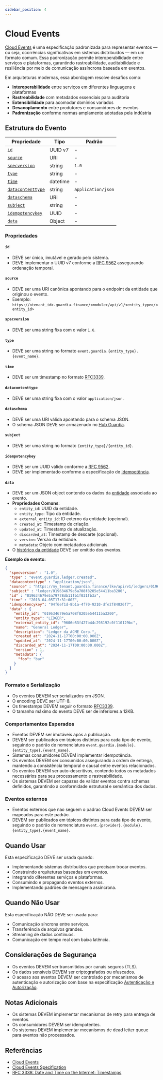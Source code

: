 ```yaml
---
sidebar_position: 4
---
```


# Cloud Events

[Cloud Events](https://cloudevents.io) é uma especificação padronizada para representar eventos — ou seja, ocorrências significativas em sistemas distribuídos — em um formato comum. Essa padronização permite interoperabilidade entre serviços e plataformas, garantindo rastreabilidade, auditabilidade e resiliência por meio de comunicação assíncrona baseada em eventos.

Em arquiteturas modernas, essa abordagem resolve desafios como:
- **Interoperabilidade** entre serviços em diferentes linguagens e plataformas
- **Rastreabilidade** com metadados essenciais para auditoria
- **Extensibilidade** para acomodar domínios variados
- **Desacoplamento** entre produtores e consumidores de eventos
- **Padronização** conforme normas amplamente adotadas pela indústria

## Estrutura do Evento

| Propriedade                               | Tipo       | Padrão            |
|-------------------------------------------|------------|-------------------|
| [`id`](#id)                               | UUID v7    | -                 |
| [`source`](#source)                       | URI        | -                 |
| [`specversion`](#specversion)             | string     | `1.0`             |
| [`type`](#type)                           | string     | -                 |
| [`time`](#time)                           | datetime   | -                 |
| [`datacontenttype`](#datacontenttype)     | string     | `application/json`|
| [`dataschema`](#dataschema)               | URI        | -                 |
| [`subject`](#subject)                     | string     | -                 |
| [`idempotencykey`](#idempotencykey)       | UUID       | -                 |
| [`data`](#data)                           | Object     | -                 |

### Propriedades

#### `id`
- DEVE ser único, imutável e gerado pelo sistema.
- DEVE implementar o UUID v7 conforme a [RFC 9562](https://datatracker.ietf.org/doc/html/rfc9562) assegurando ordenação temporal.

#### `source`
- DEVE ser uma URI canônica apontando para o endpoint da entidade que originou o evento.
- Exemplo: `https://<tenant_id>.guardia.finance/<module>/api/v1/<entity_type>/<entity_id>`

#### `specversion`
- DEVE ser uma string fixa com o valor `1.0`.

#### `type`
- DEVE ser uma string no formato `event.guardia.{entity_type}.{event_name}`.

#### `time`
- DEVE ser um timestamp no formato [RFC3339](https://datatracker.ietf.org/doc/html/rfc3339).

#### `datacontenttype`
- DEVE ser uma string fixa com o valor `application/json`.

#### `dataschema`
- DEVE ser uma URI válida apontando para o schema JSON.
- O schema JSON DEVE ser armazenado no [Hub Guardia](https://hub.guardia.com/schemas).

#### `subject`
- DEVE ser uma string no formato `{entity_type}/{entity_id}`.

#### `idempotencykey`
- DEVE ser um UUID válido conforme a [RFC 9562](https://datatracker.ietf.org/doc/html/rfc9562).
- DEVE ser implementado conforme a especificação de [Idempotência](../specifications/idempotency.md).

#### `data`
- DEVE ser um JSON object contendo os dados da [entidade](../specifications/entities.md) associada ao evento.
- **Propriedades Comuns**:
  - `entity_id`: UUID da entidade.
  - `entity_type`: Tipo da entidade.
  - `external_entity_id`: ID externo da entidade (opcional).
  - `created_at`: Timestamp de criação.
  - `updated_at`: Timestamp de atualização.
  - `discarded_at`: Timestamp de descarte (opcional).
  - `version`: Versão da entidade.
  - `metadata`: Objeto com metadados adicionais.
- O [histórico da entidade](../specifications/entities.md#history) DEVE ser omitido dos eventos.

**Exemplo de evento:**

```json
{
  "specversion" : "1.0",
  "type" : "event.guardia.ledger.created",
  "datacontenttype" : "application/json",
  "source" : "https://my_tenant.guardia.finance/lke/api/v1/ledgers/019634679e5a708f8205e54411ba3200",
  "subject" : "ledger/019634679e5a708f8205e54411ba3200",
  "id" : "019634679e5a79778db11fb1f031fb3a",
  "time" : "2018-04-05T17:31:00Z",
  "idempotencykey": "94f6ef1d-8b1a-4f70-9210-dfe2f84026f7",
  "data" : {
    "entity_id": "019634679e5a708f8205e54411ba3200",
    "entity_type": "LEDGER",
    "external_entity_id": "9606e83f427b44c298192c0f110129bc",
    "name": "General Ledger",
    "description": "Ledger da ACME Corp.",
    "created_at": "2024-11-17T00:00:00.000Z",
    "updated_at": "2024-11-17T00:00:00.000Z",
    "discarded_at": "2024-11-17T00:00:00.000Z",
    "version" : 1,
    "metadata": {
      "foo": "bar"
    }
  }
}
```

### Formato e Serialização

- Os eventos DEVEM ser serializados em JSON.
- O encoding DEVE ser UTF-8.
- Os timestamps DEVEM seguir o formato [RFC3339](https://datatracker.ietf.org/doc/html/rfc3339).
- O tamanho máximo do evento DEVE ser de inferiores a 12KB.

### Comportamentos Esperados

- Eventos DEVEM ser imutáveis após a publicação.
- DEVEM ser publicados em tópicos distintos para cada tipo de evento, seguindo o padrão de nomenclatura `event.guardia.{module}.{entity_type}.{event_name}`.
- Sistemas consumidores DEVEM implementar idempotência.
- Os eventos DEVEM ser consumidos assegurando a ordem de entrega, mantendo a consistência temporal e causal entre eventos relacionados.
- Os eventos DEVEM ser auto-descritivos, contendo todos os metadados necessários para seu processamento e rastreabilidade.
- Os sistemas DEVEM ser capazes de validar eventos contra schemas definidos, garantindo a conformidade estrutural e semântica dos dados.

### Eventos externos

- Eventos externos que nao seguem o padrao Cloud Events DEVEM ser mapeados para este padrão.
- DEVEM ser publicados em tópicos distintos para cada tipo de evento, seguindo o padrão de nomenclatura `event.{provider}.{module}.{entity_type}.{event_name}`.

## Quando Usar

Esta especificação DEVE ser usada quando:

- Implementando sistemas distribuídos que precisam trocar eventos.
- Construindo arquiteturas baseadas em eventos.
- Integrando diferentes serviços e plataformas.
- Consumindo e propagando eventos externos.
- Implementando padrões de mensageria assíncrona.

## Quando Não Usar

Esta especificação NÃO DEVE ser usada para:

- Comunicação síncrona entre serviços.
- Transferência de arquivos grandes.
- Streaming de dados contínuos.
- Comunicação em tempo real com baixa latência.

## Considerações de Segurança

- Os eventos DEVEM ser transmitidos por canais seguros (TLS).
- Os dados sensíveis DEVEM ser criptografados ou ofuscados.
- O acesso aos eventos DEVEM ser controlado por mecanismos de autenticação e autorização com base na especificação [Autenticação e Autorização](./authentication-and-authorization.md).

## Notas Adicionais

- Os sistemas DEVEM implementar mecanismos de retry para entrega de eventos.
- Os consumidores DEVEM ser idempotentes.
- Os sistemas DEVEM implementar mecanismos de dead letter queue para eventos não processados.

## Referências

- [Cloud Events](https://cloudevents.io/)
- [Cloud Events Specification](https://github.com/cloudevents/spec)
- [RFC 3339: Date and Time on the Internet: Timestamps](https://datatracker.ietf.org/doc/html/rfc3339)

